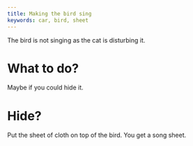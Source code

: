 ```yaml
---
title: Making the bird sing
keywords: car, bird, sheet
---
```


The bird is not singing as the cat is disturbing it.

# What to do?
Maybe if you could hide it.

# Hide?
Put the sheet of cloth on top of the bird. You get a song sheet.
